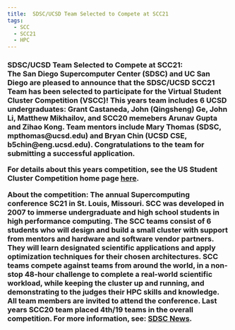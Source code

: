 ```yaml
---
title:  SDSC/UCSD Team Selected to Compete at SCC21
tags:
  - SCC
  - SCC21
  - HPC
---
```


<h3>SDSC/UCSD Team Selected to Compete at SCC21:<br>
The San Diego Supercomputer Center (SDSC) and UC San Diego are pleased to announce that the SDSC/UCSD SCC21 Team has been selected to participate for the Virtual Student Cluster Competition (VSCC)! This years team includes 6 UCSD undergraduates: Grant	Castaneda, John (Qingsheng)	Ge, John	Li, Matthew	Mikhailov, and SCC20 memebers Arunav	Gupta and Zihao	Kong. Team mentors include Mary Thomas (SDSC, mpthomas@ucsd.edu) and Bryan Chin (UCSD CSE, b5chin@eng.ucsd.edu). Congratulations to the team for submitting a successful application.

For details about this years competition, see the US Student Cluster Competition home page <a href="https://www.studentclustercompetition.us/">here</a>.


<b>About the competition:</b> The annual Supercomputing conference SC21 in St. Louis, Missouri.  SCC was developed in 2007 to immerse undergraduate and high school students in high performance computing.  The SCC teams consist of 6 students who will design and build a small cluster with support from mentors and hardware and software vendor partners.  They will learn designated scientific applications and apply optimization techniques for their chosen architectures. SCC teams compete against teams from around the world, in a non-stop 48-hour challenge to complete a real-world scientific workload, while keeping the cluster up and running, and demonstrating to the judges their HPC skills and knowledge.  All team members are invited to attend the conference. Last years SCC20 team placed 4th/19 teams in the overall competition. For more information, see: <a href="https://www.sdsc.edu/News%20Items/PR20201130_student_cluster.html">SDSC News</a>.
